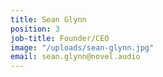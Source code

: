 ```yaml
---
title: Sean Glynn
position: 3
job-title: Founder/CEO
image: "/uploads/sean-glynn.jpg"
email: sean.glynn@novel.audio
---
```


